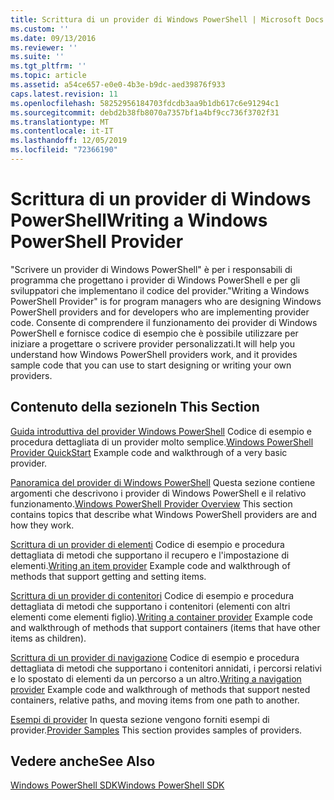 ```yaml
---
title: Scrittura di un provider di Windows PowerShell | Microsoft Docs
ms.custom: ''
ms.date: 09/13/2016
ms.reviewer: ''
ms.suite: ''
ms.tgt_pltfrm: ''
ms.topic: article
ms.assetid: a54ce657-e0e0-4b3e-b9dc-aed39876f933
caps.latest.revision: 11
ms.openlocfilehash: 58252956184703fdcdb3aa9b1db617c6e91294c1
ms.sourcegitcommit: debd2b38fb8070a7357bf1a4bf9cc736f3702f31
ms.translationtype: MT
ms.contentlocale: it-IT
ms.lasthandoff: 12/05/2019
ms.locfileid: "72366190"
---
```

# <a name="writing-a-windows-powershell-provider"></a><span data-ttu-id="fe03a-102">Scrittura di un provider di Windows PowerShell</span><span class="sxs-lookup"><span data-stu-id="fe03a-102">Writing a Windows PowerShell Provider</span></span>

<span data-ttu-id="fe03a-103">"Scrivere un provider di Windows PowerShell" è per i responsabili di programma che progettano i provider di Windows PowerShell e per gli sviluppatori che implementano il codice del provider.</span><span class="sxs-lookup"><span data-stu-id="fe03a-103">"Writing a Windows PowerShell Provider" is for program managers who are designing Windows PowerShell providers and for developers who are implementing provider code.</span></span> <span data-ttu-id="fe03a-104">Consente di comprendere il funzionamento dei provider di Windows PowerShell e fornisce codice di esempio che è possibile utilizzare per iniziare a progettare o scrivere provider personalizzati.</span><span class="sxs-lookup"><span data-stu-id="fe03a-104">It will help you understand how Windows PowerShell providers work, and it provides sample code that you can use to start designing or writing your own providers.</span></span>

## <a name="in-this-section"></a><span data-ttu-id="fe03a-105">Contenuto della sezione</span><span class="sxs-lookup"><span data-stu-id="fe03a-105">In This Section</span></span>

<span data-ttu-id="fe03a-106">[Guida introduttiva del provider Windows PowerShell](./windows-powershell-provider-quickstart.md) Codice di esempio e procedura dettagliata di un provider molto semplice.</span><span class="sxs-lookup"><span data-stu-id="fe03a-106">[Windows PowerShell Provider QuickStart](./windows-powershell-provider-quickstart.md) Example code and walkthrough of a very basic provider.</span></span>

<span data-ttu-id="fe03a-107">[Panoramica del provider di Windows PowerShell](./windows-powershell-provider-overview.md) Questa sezione contiene argomenti che descrivono i provider di Windows PowerShell e il relativo funzionamento.</span><span class="sxs-lookup"><span data-stu-id="fe03a-107">[Windows PowerShell Provider Overview](./windows-powershell-provider-overview.md) This section contains topics that describe what Windows PowerShell providers are and how they work.</span></span>

<span data-ttu-id="fe03a-108">[Scrittura di un provider di elementi](./writing-an-item-provider.md) Codice di esempio e procedura dettagliata di metodi che supportano il recupero e l'impostazione di elementi.</span><span class="sxs-lookup"><span data-stu-id="fe03a-108">[Writing an item provider](./writing-an-item-provider.md) Example code and walkthrough of methods that support getting and setting items.</span></span>

<span data-ttu-id="fe03a-109">[Scrittura di un provider di contenitori](./writing-a-container-provider.md) Codice di esempio e procedura dettagliata di metodi che supportano i contenitori (elementi con altri elementi come elementi figlio).</span><span class="sxs-lookup"><span data-stu-id="fe03a-109">[Writing a container provider](./writing-a-container-provider.md) Example code and walkthrough of methods that support containers (items that have other items as children).</span></span>

<span data-ttu-id="fe03a-110">[Scrittura di un provider di navigazione](./writing-a-navigation-provider.md) Codice di esempio e procedura dettagliata di metodi che supportano i contenitori annidati, i percorsi relativi e lo spostato di elementi da un percorso a un altro.</span><span class="sxs-lookup"><span data-stu-id="fe03a-110">[Writing a navigation provider](./writing-a-navigation-provider.md) Example code and walkthrough of methods that support nested containers, relative paths, and moving items from one path to another.</span></span>

<span data-ttu-id="fe03a-111">[Esempi di provider](./provider-samples.md) In questa sezione vengono forniti esempi di provider.</span><span class="sxs-lookup"><span data-stu-id="fe03a-111">[Provider Samples](./provider-samples.md) This section provides samples of providers.</span></span>

## <a name="see-also"></a><span data-ttu-id="fe03a-112">Vedere anche</span><span class="sxs-lookup"><span data-stu-id="fe03a-112">See Also</span></span>

[<span data-ttu-id="fe03a-113">Windows PowerShell SDK</span><span class="sxs-lookup"><span data-stu-id="fe03a-113">Windows PowerShell SDK</span></span>](../windows-powershell-reference.md)